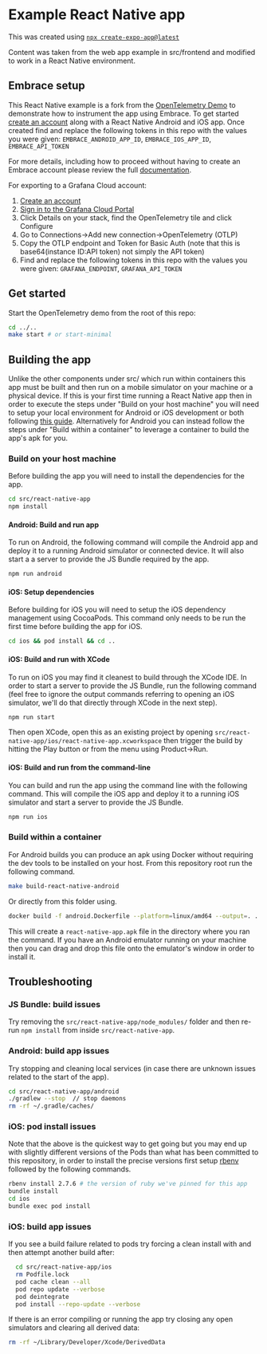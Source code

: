 # Example React Native app

This was created using
[`npx create-expo-app@latest`](https://reactnative.dev/docs/environment-setup#start-a-new-react-native-project-with-expo)

Content was taken from the web app example in src/frontend and modified to work
in a React Native environment.

## Embrace setup

This React Native example is a fork from the [OpenTelemetry Demo](https://github.com/open-telemetry/opentelemetry-demo)
to demonstrate how to instrument the app using Embrace. To get started [create an account](https://dash.embrace.io/) along
with a React Native Android and iOS app. Once created find and replace the following tokens in this repo with the values
you were given: `EMBRACE_ANDROID_APP_ID`, `EMBRACE_IOS_APP_ID`, `EMBRACE_API_TOKEN`

For more details, including how to proceed without having to create an Embrace account please review the full
[documentation](https://embrace.io/docs/react-native/).

For exporting to a Grafana Cloud account:
1. [Create an account](https://grafana.com/auth/sign-up)
2. [Sign in to the Grafana Cloud Portal](https://grafana.com/auth/sign-in/)
3. Click Details on your stack, find the OpenTelemetry tile and click Configure
4. Go to Connections->Add new connection->OpenTelemetry (OTLP)
5. Copy the OTLP endpoint and Token for Basic Auth (note that this is base64(instance ID:API token) not simply the API token)
6. Find and replace the following tokens in this repo with the values you were given: `GRAFANA_ENDPOINT`, `GRAFANA_API_TOKEN`

## Get started

Start the OpenTelemetry demo from the root of this repo:

```bash
cd ../..
make start # or start-minimal
```

## Building the app

Unlike the other components under src/ which run within containers this
app must be built and then run on a mobile simulator on your machine or a
physical device. If this is your first time running a React Native app then in
order to execute the steps under "Build on your host machine" you will need to
setup your local environment for Android or iOS development or both following
[this guide](https://reactnative.dev/docs/set-up-your-environment).
Alternatively for Android you can instead follow the steps under "Build within a
container" to leverage a container to build the app's apk for you.

### Build on your host machine

Before building the app you will need to install the dependencies for the app.

```bash
cd src/react-native-app
npm install
```

#### Android: Build and run app

To run on Android, the following command will compile the Android app and deploy
it to a running Android simulator or connected device. It will also start a
a server to provide the JS Bundle required by the app.

```bash
npm run android
```

#### iOS: Setup dependencies

Before building for iOS you will need to setup the iOS dependency management
using CocoaPods. This command only needs to be run the first time before
building the app for iOS.

```bash
cd ios && pod install && cd ..
```

#### iOS: Build and run with XCode

To run on iOS you may find it cleanest to build through the XCode IDE. In order
to start a server to provide the JS Bundle, run the following command (feel free
to ignore the output commands referring to opening an iOS simulator, we'll do
that directly through XCode in the next step).

```bash
npm run start
```

Then open XCode, open this as an existing project by opening
`src/react-native-app/ios/react-native-app.xcworkspace` then trigger the build
by hitting the Play button or from the menu using Product->Run.

#### iOS: Build and run from the command-line

You can build and run the app using the command line with the following
command. This will compile the iOS app and deploy it to a running iOS simulator
and start a server to provide the JS Bundle.

```bash
npm run ios
```

### Build within a container

For Android builds you can produce an apk using Docker without requiring the dev
tools to be installed on your host. From this repository root run the
following command.

```bash
make build-react-native-android
```

Or directly from this folder using.

```bash
docker build -f android.Dockerfile --platform=linux/amd64 --output=. .
```

This will create a `react-native-app.apk` file in the directory where you ran
the command. If you have an Android emulator running on your machine then you
can drag and drop this file onto the emulator's window in order to install it.

## Troubleshooting

### JS Bundle: build issues

Try removing the `src/react-native-app/node_modules/` folder and then re-run
`npm install` from inside `src/react-native-app`.

### Android: build app issues

Try stopping and cleaning local services (in case there are unknown issues
related to the start of the app).

```bash
cd src/react-native-app/android
./gradlew --stop  // stop daemons
rm -rf ~/.gradle/caches/
```

### iOS: pod install issues

Note that the above is the quickest way to get going but you may end up with
slightly different versions of the Pods than what has been committed to this
repository, in order to install the precise versions first setup
[rbenv](https://github.com/rbenv/rbenv#installation) followed by the following
commands.

```bash
rbenv install 2.7.6 # the version of ruby we've pinned for this app
bundle install
cd ios
bundle exec pod install
```

### iOS: build app issues

If you see a build failure related to pods try forcing a clean install with and
then attempt another build after:

```bash
  cd src/react-native-app/ios
  rm Podfile.lock
  pod cache clean --all
  pod repo update --verbose
  pod deintegrate
  pod install --repo-update --verbose
```

If there is an error compiling or running the app try closing any open
simulators and clearing all derived data:

```bash
rm -rf ~/Library/Developer/Xcode/DerivedData
```
